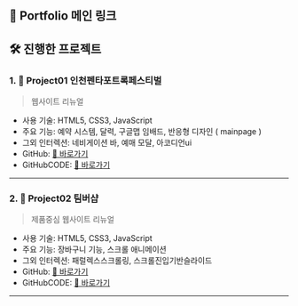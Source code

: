 ## 🔗 Portfolio 메인 링크

## 🛠️ 진행한 프로젝트

### 1. 📌 **Project01 인천펜타포트록페스티벌**
> 웹사이트 리뉴얼

- 사용 기술: HTML5, CSS3, JavaScript
- 주요 기능: 예약 시스템, 달력, 구글맵 임배드, 반응형 디자인 ( mainpage )
- 그외 인터렉션: 네비게이션 바, 예매 모달, 아코디언ui
- GitHub: [🔗 바로가기](https://jinseony25.github.io/portfolio2025/project001)
- GitHubCODE: [🔗 바로가기](https://github.com/jinseony25/portfolio2025/tree/main/project001)

---

### 2. 📌 **Project02 팀버샵**
> 제품중심 웹사이트 리뉴얼

- 사용 기술: HTML5, CSS3, JavaScript
- 주요 기능: 장바구니 기능, 스크롤 애니메이션
- 그외 인터렉션: 패럴렉스스크롤링, 스크롤진입기반슬라이드
- GitHub: [🔗 바로가기](https://jinseony25.github.io/portfolio2025/project002)
- GitHubCODE: [🔗 바로가기](https://github.com/jinseony25/portfolio2025/tree/main/project002)

---
